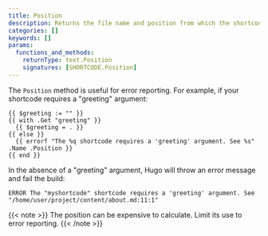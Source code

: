 ```yaml
---
title: Position
description: Returns the file name and position from which the shortcode was called.
categories: []
keywords: []
params:
  functions_and_methods:
    returnType: text.Position
    signatures: [SHORTCODE.Position]
---
```


The `Position` method is useful for error reporting. For example, if your shortcode requires a "greeting" argument:

```go-html-template {file="layouts/shortcodes/myshortcode.html"}
{{ $greeting := "" }}
{{ with .Get "greeting" }}
  {{ $greeting = . }}
{{ else }}
  {{ errorf "The %q shortcode requires a 'greeting' argument. See %s" .Name .Position }}
{{ end }}
```

In the absence of a "greeting" argument, Hugo will throw an error message and fail the build:

```text
ERROR The "myshortcode" shortcode requires a 'greeting' argument. See "/home/user/project/content/about.md:11:1"
```

{{< note >}}
The position can be expensive to calculate. Limit its use to error reporting.
{{< /note >}}
